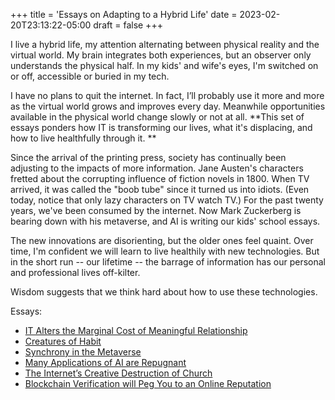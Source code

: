 +++
title = 'Essays on Adapting to a Hybrid Life'
date = 2023-02-20T23:13:22-05:00
draft = false
+++

I live a hybrid life, my attention alternating between physical reality and the virtual world. My brain integrates both experiences, but an observer only understands the physical half. In my kids' and wife's eyes, I'm switched on or off, accessible or buried in my tech. 

I have no plans to quit the internet. In fact, I’ll probably use it more and more as the virtual world grows and improves every day. Meanwhile opportunities available in the physical world change slowly or not at all. **This set of essays ponders how IT is transforming our lives, what it's displacing, and how to live healthfully through it. **

Since the arrival of the printing press, society has continually been adjusting to the impacts of more information. Jane Austen's characters fretted about the corrupting influence of fiction novels in 1800. When TV arrived, it was called the "boob tube" since it turned us into idiots. (Even today, notice that only lazy characters on TV watch TV.) For the past twenty years, we've been consumed by the internet. Now Mark Zuckerberg is bearing down with his metaverse, and AI is writing our kids' school essays. 

The new innovations are disorienting, but the older ones feel quaint. Over time, I'm confident we will learn to live healthily with new technologies. But in the short run -- our lifetime -- the barrage of information has our personal and professional lives off-kilter. 

Wisdom suggests that we think hard about how to use these technologies.

Essays:
- [IT Alters the Marginal Cost of Meaningful Relationship](https://wyattclarke.github.io/marginal-costs-of-relationship/)
- [Creatures of Habit](https://wyattclarke.github.io/creatures-of-habit/)
- [Synchrony in the Metaverse](https://wyattclarke.github.io/synchrony-in-the-metaverse/)
- [Many Applications of AI are Repugnant](https://wyattclarke.github.io/repugnant-ai-applications/)
- [The Internet’s Creative Destruction of Church](https://wyattclarke.github.io/internet-church-destruction/)
- [Blockchain Verification will Peg You to an Online Reputation](https://wyattclarke.github.io/duplicity-in-the-metaverse/)
